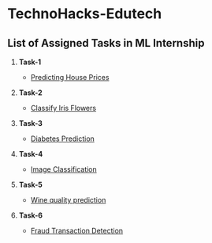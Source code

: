 # TechnoHacks-Edutech

## List of Assigned Tasks in ML Internship

1. **Task-1**
    - [Predicting House Prices]()

2. **Task-2**
    - [Classify Iris Flowers]()
  
3. **Task-3**
    - [Diabetes  Prediction]()
  
4. **Task-4**
    - [Image Classification]()
  
5. **Task-5**
    - [Wine quality prediction]()

6. **Task-6**
    - [Fraud Transaction Detection]()
